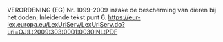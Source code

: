 VERORDENING (EG) Nr. 1099-2009 inzake de bescherming van dieren bij het doden; Inleidende tekst punt 6. https://eur-lex.europa.eu/LexUriServ/LexUriServ.do?uri=OJ:L:2009:303:0001:0030:NL:PDF

